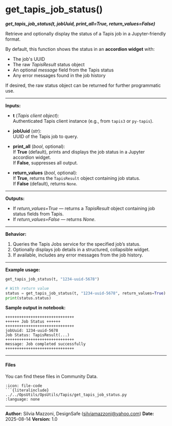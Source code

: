 # get_tapis_job_status()

***get_tapis_job_status(t, jobUuid, print_all=True, return_values=False)***

Retrieve and optionally display the status of a Tapis job in a Jupyter-friendly format.

By default, this function shows the status in an **accordion widget** with:
- The job's UUID  
- The raw *TapisResult* status object  
- An optional *message* field from the Tapis status  
- Any error messages found in the job history  

If desired, the raw status object can be returned for further programmatic use.

---

**Inputs:**

* **t** (*Tapis client object*):  
  Authenticated Tapis client instance (e.g., from `tapis3` or `py-tapis`).

* **jobUuid** (*str*):  
  UUID of the Tapis job to query.

* **print_all** (*bool*, optional):  
  If **True** (default), prints and displays the job status in a Jupyter accordion widget.  
  If **False**, suppresses all output.

* **return_values** (*bool*, optional):  
  If **True**, returns the `TapisResult` object containing job status.  
  If **False** (default), returns `None`.

---

**Outputs:**

* If *return_values=True* — returns a *TapisResult* object containing job status fields from Tapis.
* If *return_values=False* — returns *None*.

---

**Behavior:**

1. Queries the Tapis Jobs service for the specified job’s status.
2. Optionally displays job details in a structured, collapsible widget.
3. If available, includes any error messages from the job history.

---

**Example usage:**

```python
get_tapis_job_status(t, "1234-uuid-5678")

# With return value
status = get_tapis_job_status(t, "1234-uuid-5678", return_values=True)
print(status.status)
````

**Sample output in notebook:**

```
++++++++++++++++++++++++++++++
++++++ Job Status ++++++
++++++++++++++++++++++++++++++
jobUuid: 1234-uuid-5678
Job Status: TapisResult(...)
++++++++++++++++++++++++++++++
message: Job completed successfully
++++++++++++++++++++++++++++++
```

---


#### Files
You can find these files in Community Data.

```{dropdown} get_tapis_job_status.py
:icon: file-code
```{literalinclude} ../../OpsUtils/OpsUtils/Tapis/get_tapis_job_status.py
:language: none
```



---

**Author:** Silvia Mazzoni, DesignSafe (silviamazzoni@yahoo.com)
**Date:** 2025-08-14
**Version:** 1.0